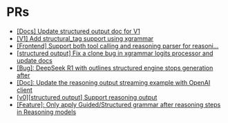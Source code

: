 # PRs

- [[Docs] Update structured output doc for V1](https://github.com/vllm-project/vllm/pull/17135)
- [[V1] Add structural_tag support using xgrammar](https://github.com/vllm-project/vllm/pull/17085)
- [[Frontend] Support both tool calling and reasoning parser for reasoni…](https://github.com/vllm-project/vllm/pull/14511)
- [[structured output] Fix a clone bug in xgrammar logits processor and update docs](https://github.com/vllm-project/vllm/pull/14114)
- [[Bug]: DeepSeek R1 with outlines structured engine stops generation after </think>](https://github.com/vllm-project/vllm/issues/14113)
- [[Doc]: Update the reasoning output streaming example with OpenAI client](https://github.com/vllm-project/vllm/issues/14070)
- [[v0][structured output] Support reasoning output](https://github.com/vllm-project/vllm/pull/12955)
- [[Feature]: Only apply Guided/Structured grammar after reasoning steps in Reasoning models](https://github.com/vllm-project/vllm/issues/12619)
